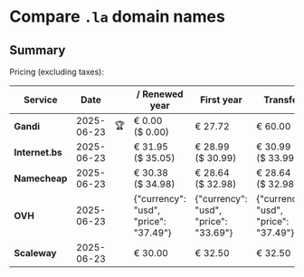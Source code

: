 # Compare `.la` domain names

## Summary

Pricing (excluding taxes):

| Service | Date |  | / Renewed year | First year | Transfer | Restoration |
|--|--|--|--|--|--|--|
| **Gandi** | 2025-06-23 | 🏆 | € 0.00<br>($ 0.00) | € 27.72 | € 60.00 | € 82.65 |
| **Internet.bs** | 2025-06-23 |  | € 31.95<br>($ 35.05) | € 28.99<br>($ 30.99) | € 30.99<br>($ 33.99) | € 64.85<br>($ 64.05) |
| **Namecheap** | 2025-06-23 |  | € 30.38<br>($ 34.98) | € 28.64<br>($ 32.98) | € 28.64<br>($ 32.98) |  |
| **OVH** | 2025-06-23 |  | {"currency": "usd", "price": "37.49"} | {"currency": "usd", "price": "33.69"} | {"currency": "usd", "price": "37.49"} |  |
| **Scaleway** | 2025-06-23 |  | € 30.00 | € 32.50 | € 32.50 | € 49.99 |
